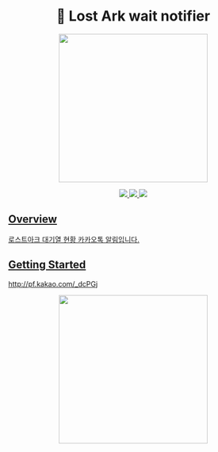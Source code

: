 <h1 align="center">🐤️ Lost Ark wait notifier</h1>
<div align="middle">
    <img src="https://raw.githubusercontent.com/suitelab/lostark-wait-notifier/master/images/로스트아크 접속.jpg" width="300px">
</div>

<p align="center">
	<a href="https://github.com/suitelab/lostark-wait-notifier"><img src="https://badges.frapsoft.com/os/v1/open-source.svg?v=102">
	<a href="https://github.com/suitelab/lostark-wait-notifier"><img src="https://img.shields.io/badge/PRs-welcome-brightgreen.svg">
	<a href="https://github.com/suitelab/lostark-wait-notifier"><img src="https://img.shields.io/badge/release-v0.0.1-brightgreen.svg">
</p>

## Overview
로스트아크 대기열 현황 카카오톡 알림입니다.

## Getting Started
http://pf.kakao.com/_dcPGj

<div align="middle">
    <img src="https://raw.githubusercontent.com/suitelab/lostark-wait-notifier/master/images/chat_image.png" width="300px">
</div>

